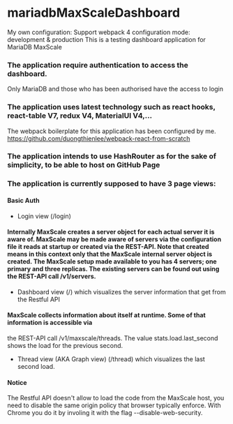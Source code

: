 # mariadbMaxScaleDashboard
My own configuration: Support webpack 4 configuration mode: development & production
This is a testing dashboard application for MariaDB MaxScale

### The application require authentication to access the dashboard.
Only MariaDB and those who has been authorised have the access to login

### The application uses latest technology such as react hooks, react-table V7, redux V4, MaterialUI V4,...
The webpack boilerplate for this application has been configured by me.
https://github.com/duongthienlee/webpack-react-from-scratch

### The application intends to use HashRouter as for the sake of simplicity, to be able to host on GitHub Page
### The application is currently supposed to have 3 page views:
#### Basic Auth
* Login view (/login)

#### Internally MaxScale creates a server object for each actual server it is aware of. MaxScale may be made aware of servers via the configuration file it reads at startup or created via the REST-API. Note that created means in this context only that the MaxScale internal server object is created. The MaxScale setup made available to you has 4 servers; one primary and three replicas. The existing servers can be found out using the REST-API call /v1/servers.
* Dashboard view (/) which visualizes the server information that get from the Restful API

#### MaxScale collects information about itself at runtime. Some of that information is accessible via
the REST-API call /v1/maxscale/threads. The value stats.load.last_second shows the load
for the previous second.
* Thread view (AKA Graph view) (/thread) which visualizes the last second load.

#### Notice
The Restful API doesn't allow to load the code from the MaxScale host, you need to disable
the same origin policy that browser typically enforce. With Chrome you do it by involing it
with the flag --disable-web-security.